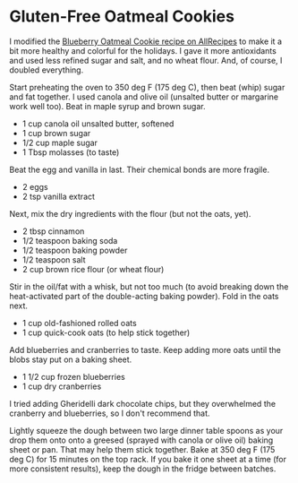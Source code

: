 # Gluten-Free Oatmeal Cookies

I modified the [Blueberry Oatmeal Cookie recipe on AllRecipes](http://allrecipes.com/recipe/231981/blueberry-oatmeal-cookies/) to make it a bit more healthy and colorful for the holidays. I gave it more antioxidants and used less refined sugar and salt, and no wheat flour. And, of course, I doubled everything.

Start preheating the oven to 350 deg F (175 deg C), then beat (whip) sugar and fat together. I used canola and olive oil (unsalted butter or margarine work well too). Beat in maple syrup and brown sugar.

* 1 cup canola oil unsalted butter, softened
* 1 cup brown sugar
* 1/2 cup maple sugar
* 1 Tbsp molasses (to taste)

Beat the egg and vanilla in last. Their chemical bonds are more fragile.

* 2 eggs
* 2 tsp vanilla extract

Next, mix the dry ingredients with the flour (but not the oats, yet).

* 2 tbsp cinnamon
* 1/2 teaspoon baking soda
* 1/2 teaspoon baking powder
* 1/2 teaspoon salt
* 2 cup brown rice flour (or wheat flour)

Stir in the oil/fat with a whisk, but not too much (to avoid breaking down the heat-activated part of the double-acting baking powder). Fold in the oats next.

* 1 cup old-fashioned rolled oats
* 1 cup quick-cook oats (to help stick together)

Add blueberries and cranberries to taste. Keep adding more oats until the blobs stay put on a baking sheet.

* 1 1/2 cup frozen blueberries
* 1 cup dry cranberries

I tried adding Gheridelli dark chocolate chips, but they overwhelmed the cranberry and blueberries, so I don't recommend that.

Lightly squeeze the dough between two large dinner table spoons as your drop them onto onto a greesed (sprayed with canola or olive oil) baking sheet or pan. That may help them stick together. Bake at 350 deg F (175 deg C) for 15 minutes on the top rack. If you bake it one sheet at a time (for more consistent results), keep the dough in the fridge between batches.

